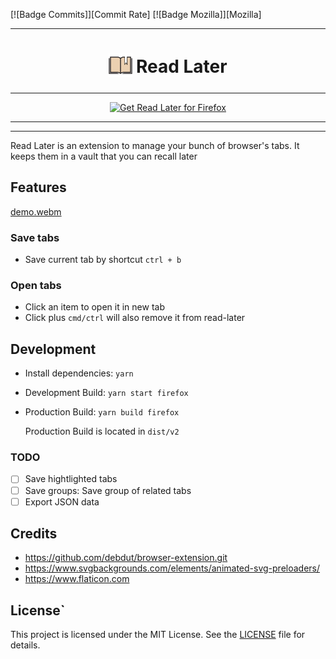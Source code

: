 [![Badge Commits]][Commit Rate]
[![Badge Mozilla]][Mozilla]

***

<h1 align="center">
<sub>
<img src="https://raw.githubusercontent.com/longnghia/read-later/main/public/icon-128.png" height="38" width="38">
</sub>
Read Later
</h1>

***

<p align="center">
<a href="https://addons.mozilla.org/en-US/firefox/addon/read-it-later/"><img src="https://github.com/user-attachments/assets/a89c4124-119a-4147-822d-23ac1e831d18" alt="Get Read Later for Firefox"></a>
</p>

***

------------
Read Later is an extension to manage your bunch of browser's tabs.
It keeps them in a vault that you can recall later

## Features

[demo.webm](https://github.com/user-attachments/assets/577d4ba1-2979-4b23-9cc9-8e0e521612ba)

### Save tabs

- Save current tab by shortcut `ctrl + b`

### Open tabs

- Click an item to open it in new tab
- Click plus `cmd/ctrl` will also remove it from read-later

## Development

- Install dependencies: `yarn`
- Development Build: `yarn start firefox`
- Production Build: `yarn build firefox`

  Production Build is located in `dist/v2`

### TODO

- [ ] Save hightlighted tabs
- [ ] Save groups: Save group of related tabs
- [ ] Export JSON data

## Credits

- <https://github.com/debdut/browser-extension.git>
- <https://www.svgbackgrounds.com/elements/animated-svg-preloaders/>
- <https://www.flaticon.com>


## License`

This project is licensed under the MIT License. See the [LICENSE](LICENSE) file for details.

